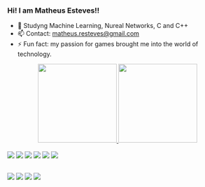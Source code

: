 ### Hi! I am Matheus Esteves!!

- 🌱 Studyng Machine Learning, Nureal Networks, C and C++
- 📫 Contact: matheus.resteves@gmail.com 
- ⚡ Fun fact: my passion for games brought me into the world of technology.


<div align="center" style="display: inline_block">
  <a href="https://github.com/Esteves31">
  <img height="180em" src="https://github-readme-stats.vercel.app/api?username=Esteves31&show_icons=true&theme=dracula&include_all_commits=true&count_private=true"/>
  <img height="180em" src="https://github-readme-stats.vercel.app/api/top-langs/?username=Esteves31&layout=compact&langs_count=7&theme=dracula"/>
</div>
    
<div style="display: inline_block;"><br>
  <a href="https://skillicons.dev"><img src="https://skillicons.dev/icons?i=python" /></a>
  <a href="https://skillicons.dev"><img src="https://skillicons.dev/icons?i=pytorch" /></a>
  <a href="https://skillicons.dev"><img src="https://skillicons.dev/icons?i=tensorflow" /></a>
  <a href="https://skillicons.dev"><img src="https://skillicons.dev/icons?i=c" /></a>
  <a href="https://skillicons.dev"><img src="https://skillicons.dev/icons?i=cpp" /></a>
  <a href="https://skillicons.dev"><img src="https://skillicons.dev/icons?i=git" /></a>
</div>

  ##
  
 <div> 
  <a href="https://instagram.com/matheus_esteves1" target="_blank"><img src="https://img.shields.io/badge/-Instagram-%23E4405F?style=for-the-badge&logo=instagram&logoColor=white" target="_blank"></a>
 	<a href="https://www.twitch.tv/theus315" target="_blank"><img src="https://img.shields.io/badge/Twitch-9146FF?style=for-the-badge&logo=twitch&logoColor=white" target="_blank"></a>
  <a href = "mailto:matheus.resteves@gmail.com"><img src="https://img.shields.io/badge/-Gmail-%23333?style=for-the-badge&logo=gmail&logoColor=white" target="_blank"></a>
  <a href="https://www.linkedin.com/in/matheus-esteves-247059252" target="_blank"><img src="https://img.shields.io/badge/-LinkedIn-%230077B5?style=for-the-badge&logo=linkedin&logoColor=white" target="_blank"></a> 
</div>
